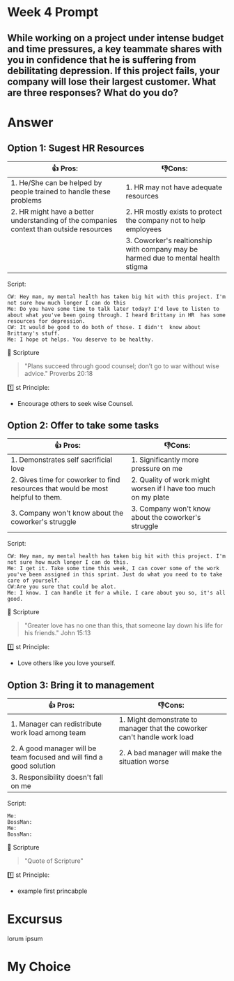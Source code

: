 # Week 4 Prompt 
While working on a project under intense budget and time pressures, a key teammate shares with you in confidence that he is suffering from debilitating depression. If this project fails, your company will lose their largest customer. What are three responses? What do you do?
---
# Answer
## Option 1: Sugest HR Resources

|👍 Pros:| 👎Cons:|
|-----|------|
|1. He/She can be helped by people trained to handle these problems                     |1. HR may not have adequate resources|
|2. HR might have a better understanding of the companies context than outside resources|2. HR mostly exists to protect the company not to help employees|
|                                                                                       |3. Coworker's realtionship with company may be harmed  due to mental health stigma|

Script:

    CW: Hey man, my mental health has taken big hit with this project. I'm not sure how much longer I can do this 
    Me: Do you have some time to talk later today? I'd love to listen to about what you've been going through. I heard Brittany in HR  has some resources for depression.
    CW: It would be good to do both of those. I didn't  know about Brittany's stuff.
    Me: I hope ot helps. You deserve to be healthy. 

📖 Scripture
>"Plans succeed through good counsel; don’t go to war without wise advice." Proverbs 20:18

1️⃣ st Principle:
- Encourage others to seek wise Counsel. 

## Option 2: Offer to take some tasks

|👍 Pros:| 👎Cons:|
|-----|------|
|1. Demonstrates self sacrificial love                                           |1. Significantly more pressure on me|
|2. Gives time for coworker to find resources that would be most helpful to them.|2. Quality of work might worsen if I have too much on my plate|
|3. Company won't know about the coworker's struggle                             |3. Company won't know about the coworker's struggle |


Script:

    CW: Hey man, my mental health has taken big hit with this project. I'm not sure how much longer I can do this.
    Me: I get it. Take some time this week, I can cover some of the work you've been assigned in this sprint. Just do what you need to to take care of yourself. 
    CW:Are you sure that could be alot.
    Me: I know. I can handle it for a while. I care about you so, it's all good. 

📖 Scripture
>"Greater love has no one than this, that someone lay down his life for his friends." John 15:13

1️⃣ st Principle:
- Love others like you love yourself.

## Option 3: Bring it to management 

|👍 Pros:                                                             |👎Cons:|
|---------------------------------------------------------------------|------|
|1. Manager can redistribute work load among team                     |1. Might demonstrate to manager that the coworker can't handle work load |
|2. A good manager will be team focused and will find a good solution |2. A bad manager will make the situation worse|
|3. Responsibility doesn't fall on me                                 ||

Script:

    Me: 
    BossMan: 
    Me: 
    BossMan: 

📖 Scripture
>"Quote of Scripture"

1️⃣ st Principle:
- example first princabple

# Excursus
lorum ipsum

# My Choice



